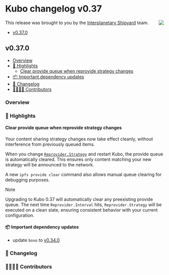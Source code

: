# Kubo changelog v0.37

<a href="https://ipshipyard.com/"><img align="right" src="https://github.com/user-attachments/assets/39ed3504-bb71-47f6-9bf8-cb9a1698f272" /></a>

This release  was brought to you by the [Interplanetary Shipyard](https://ipshipyard.com/) team.

- [v0.37.0](#v0370)

## v0.37.0

- [Overview](#overview)
- [🔦 Highlights](#-highlights)
  - [Clear provide queue when reprovide strategy changes](#clear-provide-queue-when-reprovide-strategy-changes)
- [📦️ Important dependency updates](#-important-dependency-updates)
- [📝 Changelog](#-changelog)
- [👨‍👩‍👧‍👦 Contributors](#-contributors)

### Overview

### 🔦 Highlights

#### Clear provide queue when reprovide strategy changes

Your content sharing strategy changes now take effect cleanly, without interference from previously queued items.

When you change [`Reprovider.Strategy`](https://github.com/ipfs/kubo/blob/master/docs/config.md#reproviderstrategy) and restart Kubo, the provide queue is automatically cleared. This ensures only content matching your new strategy will be announced to the network.

A new `ipfs provide clear` command also allows manual queue clearing for debugging purposes.

> [!NOTE]
> Upgrading to Kubo 0.37 will automatically clear any preexisting provide queue. The next time `Reprovider.Interval` hits, `Reprovider.Strategy` will be executed on a clean slate, ensuring consistent behavior with your current configuration.

#### 📦️ Important dependency updates

- update `boxo` to [v0.34.0](https://github.com/ipfs/boxo/releases/tag/v0.34.0)

### 📝 Changelog

### 👨‍👩‍👧‍👦 Contributors
